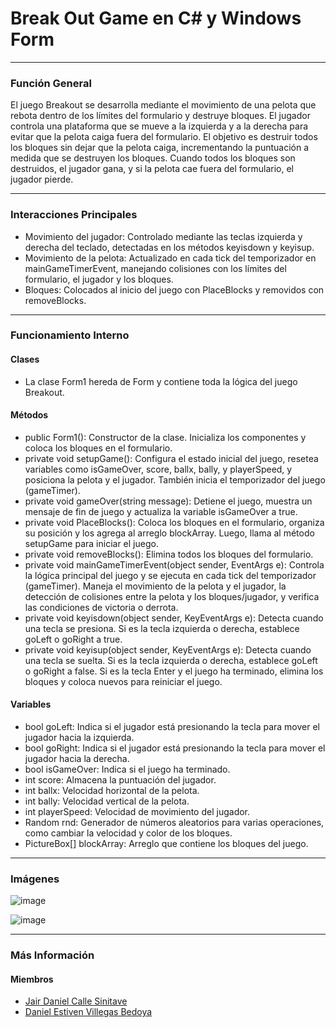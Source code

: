 # Break Out Game en C# y Windows Form

---

### Función General

El juego Breakout se desarrolla mediante el movimiento de una pelota que rebota dentro de los límites del formulario y destruye bloques. El jugador controla una plataforma que se mueve a la izquierda y a la derecha para evitar que la pelota caiga fuera del formulario. El objetivo es destruir todos los bloques sin dejar que la pelota caiga, incrementando la puntuación a medida que se destruyen los bloques. Cuando todos los bloques son destruidos, el jugador gana, y si la pelota cae fuera del formulario, el jugador pierde.

---

### Interacciones Principales

- Movimiento del jugador: Controlado mediante las teclas izquierda y derecha del teclado, detectadas en los métodos keyisdown y keyisup.
- Movimiento de la pelota: Actualizado en cada tick del temporizador en mainGameTimerEvent, manejando colisiones con los límites del formulario, el jugador y los bloques.
- Bloques: Colocados al inicio del juego con PlaceBlocks y removidos con removeBlocks.

---

### Funcionamiento Interno

#### Clases

- La clase Form1 hereda de Form y contiene toda la lógica del juego Breakout.

#### Métodos

- public Form1(): Constructor de la clase. Inicializa los componentes y coloca los bloques en el formulario.
- private void setupGame(): Configura el estado inicial del juego, resetea variables como isGameOver, score, ballx, bally, y playerSpeed, y posiciona la pelota y el jugador. También inicia el temporizador del juego (gameTimer).
- private void gameOver(string message): Detiene el juego, muestra un mensaje de fin de juego y actualiza la variable isGameOver a true.
- private void PlaceBlocks(): Coloca los bloques en el formulario, organiza su posición y los agrega al arreglo blockArray. Luego, llama al método setupGame para iniciar el juego.
- private void removeBlocks(): Elimina todos los bloques del formulario.
- private void mainGameTimerEvent(object sender, EventArgs e): Controla la lógica principal del juego y se ejecuta en cada tick del temporizador (gameTimer). Maneja el movimiento de la pelota y el jugador, la detección de colisiones entre la pelota y los bloques/jugador, y verifica las condiciones de victoria o derrota.
- private void keyisdown(object sender, KeyEventArgs e): Detecta cuando una tecla se presiona. Si es la tecla izquierda o derecha, establece goLeft o goRight a true.
- private void keyisup(object sender, KeyEventArgs e): Detecta cuando una tecla se suelta. Si es la tecla izquierda o derecha, establece goLeft o goRight a false. Si es la tecla Enter y el juego ha terminado, elimina los bloques y coloca nuevos para reiniciar el juego.

#### Variables

- bool goLeft: Indica si el jugador está presionando la tecla para mover el jugador hacia la izquierda.
- bool goRight: Indica si el jugador está presionando la tecla para mover el jugador hacia la derecha.
- bool isGameOver: Indica si el juego ha terminado.
- int score: Almacena la puntuación del jugador.
- int ballx: Velocidad horizontal de la pelota.
- int bally: Velocidad vertical de la pelota.
- int playerSpeed: Velocidad de movimiento del jugador.
- Random rnd: Generador de números aleatorios para varias operaciones, como cambiar la velocidad y color de los bloques.
- PictureBox[] blockArray: Arreglo que contiene los bloques del juego.

---

### Imágenes

![image](https://github.com/jdanielcalle/BreakOutGame/assets/90487680/64837c00-7818-4266-9e71-36871590a4cb)

![image](https://github.com/jdanielcalle/BreakOutGame/assets/90487680/64b5cb2d-7b38-4fa6-af46-9d156f103669)

---

### Más Información

#### Miembros

- [Jair Daniel Calle Sinitave](https://www.linkedin.com/in/jair-daniel-calle-sinitave/)
- [Daniel Estiven Villegas Bedoya](https://www.linkedin.com/in/daesvi/)
